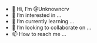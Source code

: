 - 👋 Hi, I’m @Unknowncrv
- 👀 I’m interested in ...
- 🌱 I’m currently learning ...
- 💞️ I’m looking to collaborate on ...
- 📫 How to reach me ...

<!---
Unknowncrv/Unknowncrv is a ✨ special ✨ repository because its `README.md` (this file) appears on your GitHub profile.
You can click the Preview link to take a look at your changes.
--->
